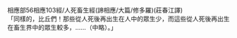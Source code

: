 相應部56相應103經/人死畜生經(諦相應/大篇/修多羅)(莊春江譯)  
「同樣的，比丘們！那些從人死後再出生在人中的眾生少，而這些從人死後再出生在畜生界中的眾生較多，……（中略）。」  
  
  
